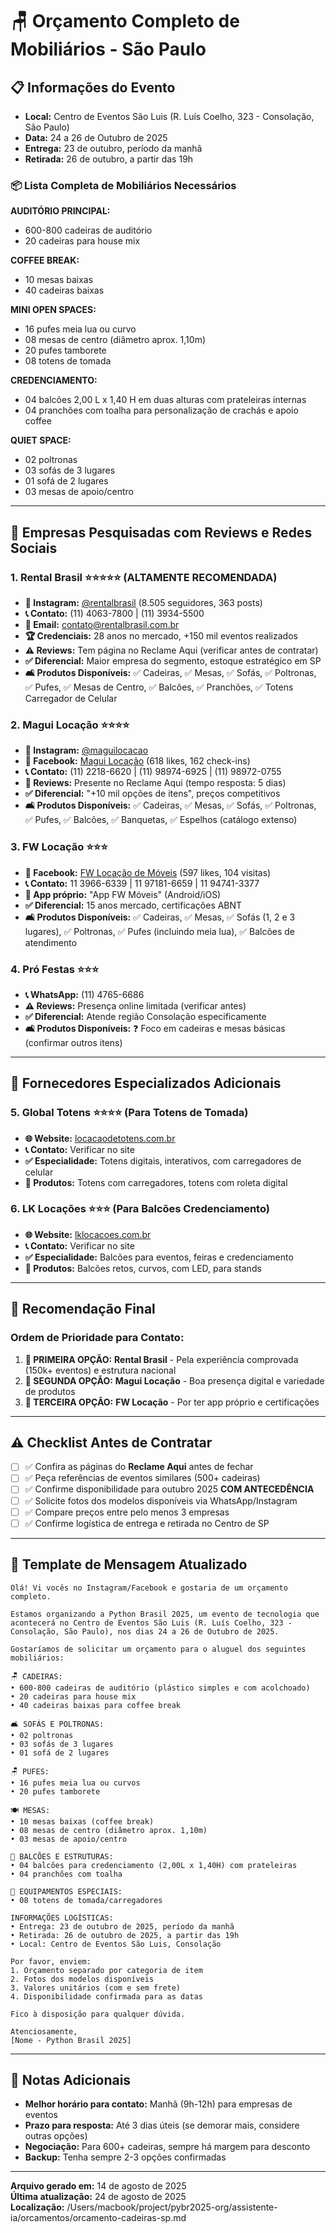 # 🪑 Orçamento Completo de Mobiliários - São Paulo

## 📋 Informações do Evento
- **Local:** Centro de Eventos São Luis (R. Luís Coelho, 323 - Consolação, São Paulo)
- **Data:** 24 a 26 de Outubro de 2025
- **Entrega:** 23 de outubro, período da manhã
- **Retirada:** 26 de outubro, a partir das 19h

### 📦 Lista Completa de Mobiliários Necessários

**AUDITÓRIO PRINCIPAL:**
- 600-800 cadeiras de auditório
- 20 cadeiras para house mix

**COFFEE BREAK:**
- 10 mesas baixas
- 40 cadeiras baixas

**MINI OPEN SPACES:**
- 16 pufes meia lua ou curvo
- 08 mesas de centro (diâmetro aprox. 1,10m)
- 20 pufes tamborete
- 08 totens de tomada

**CREDENCIAMENTO:**
- 04 balcões 2,00 L x 1,40 H em duas alturas com prateleiras internas
- 04 pranchões com toalha para personalização de crachás e apoio coffee

**QUIET SPACE:**
- 02 poltronas
- 03 sofás de 3 lugares
- 01 sofá de 2 lugares
- 03 mesas de apoio/centro

---

## 🏢 Empresas Pesquisadas com Reviews e Redes Sociais

### 1. Rental Brasil ⭐⭐⭐⭐⭐ (ALTAMENTE RECOMENDADA)

- **📱 Instagram:** [@rentalbrasil](https://www.instagram.com/rentalbrasil/) (8.505 seguidores, 363 posts)
- **📞 Contato:** (11) 4063-7800 | (11) 3934-5500
- **📧 Email:** contato@rentalbrasil.com.br
- **🏆 Credenciais:** 28 anos no mercado, +150 mil eventos realizados
- **⚠️ Reviews:** Tem página no Reclame Aqui (verificar antes de contratar)
- **✅ Diferencial:** Maior empresa do segmento, estoque estratégico em SP
- **🛋️ Produtos Disponíveis:** ✅ Cadeiras, ✅ Mesas, ✅ Sofás, ✅ Poltronas, ✅ Pufes, ✅ Mesas de Centro, ✅ Balcões, ✅ Pranchões, ✅ Totens Carregador de Celular

### 2. Magui Locação ⭐⭐⭐⭐

- **📱 Instagram:** [@maguilocacao](https://www.instagram.com/maguilocacao/)
- **👥 Facebook:** [Magui Locação](https://www.facebook.com/maguilocacao/) (618 likes, 162 check-ins)
- **📞 Contato:** (11) 2218-6620 | (11) 98974-6925 | (11) 98972-0755
- **🌟 Reviews:** Presente no Reclame Aqui (tempo resposta: 5 dias)
- **✅ Diferencial:** "+10 mil opções de itens", preços competitivos
- **🛋️ Produtos Disponíveis:** ✅ Cadeiras, ✅ Mesas, ✅ Sofás, ✅ Poltronas, ✅ Pufes, ✅ Balcões, ✅ Banquetas, ✅ Espelhos (catálogo extenso)

### 3. FW Locação ⭐⭐⭐

- **👥 Facebook:** [FW Locação de Móveis](https://www.facebook.com/fwlocacaodemoveis/) (597 likes, 104 visitas)
- **📞 Contato:** 11 3966-6339 | 11 97181-6659 | 11 94741-3377
- **📱 App próprio:** "App FW Móveis" (Android/iOS)
- **✅ Diferencial:** 15 anos mercado, certificações ABNT
- **🛋️ Produtos Disponíveis:** ✅ Cadeiras, ✅ Mesas, ✅ Sofás (1, 2 e 3 lugares), ✅ Poltronas, ✅ Pufes (incluindo meia lua), ✅ Balcões de atendimento

### 4. Pró Festas ⭐⭐⭐

- **📞 WhatsApp:** (11) 4765-6686
- **⚠️ Reviews:** Presença online limitada (verificar antes)
- **✅ Diferencial:** Atende região Consolação especificamente
- **🛋️ Produtos Disponíveis:** ❓ Foco em cadeiras e mesas básicas (confirmar outros itens)

---

## 🔌 Fornecedores Especializados Adicionais

### 5. Global Totens ⭐⭐⭐⭐ (Para Totens de Tomada)

- **🌐 Website:** [locacaodetotens.com.br](https://locacaodetotens.com.br/)
- **📞 Contato:** Verificar no site
- **✅ Especialidade:** Totens digitais, interativos, com carregadores de celular
- **🔌 Produtos:** Totens com carregadores, totens com roleta digital

### 6. LK Locações ⭐⭐⭐ (Para Balcões Credenciamento)

- **🌐 Website:** [lklocacoes.com.br](https://lklocacoes.com.br/)
- **📞 Contato:** Verificar no site
- **✅ Especialidade:** Balcões para eventos, feiras e credenciamento
- **🏢 Produtos:** Balcões retos, curvos, com LED, para stands

---

## 🎯 Recomendação Final

### Ordem de Prioridade para Contato:

1. **🥇 PRIMEIRA OPÇÃO:** **Rental Brasil** - Pela experiência comprovada (150k+ eventos) e estrutura nacional
2. **🥈 SEGUNDA OPÇÃO:** **Magui Locação** - Boa presença digital e variedade de produtos  
3. **🥉 TERCEIRA OPÇÃO:** **FW Locação** - Por ter app próprio e certificações

---

## ⚠️ Checklist Antes de Contratar

- [ ] ✅ Confira as páginas do **Reclame Aqui** antes de fechar
- [ ] ✅ Peça referências de eventos similares (500+ cadeiras)  
- [ ] ✅ Confirme disponibilidade para outubro 2025 **COM ANTECEDÊNCIA**
- [ ] ✅ Solicite fotos dos modelos disponíveis via WhatsApp/Instagram
- [ ] ✅ Compare preços entre pelo menos 3 empresas
- [ ] ✅ Confirme logística de entrega e retirada no Centro de SP

---

## 💬 Template de Mensagem Atualizado

```
Olá! Vi vocês no Instagram/Facebook e gostaria de um orçamento completo.

Estamos organizando a Python Brasil 2025, um evento de tecnologia que acontecerá no Centro de Eventos São Luis (R. Luís Coelho, 323 - Consolação, São Paulo), nos dias 24 a 26 de Outubro de 2025.

Gostaríamos de solicitar um orçamento para o aluguel dos seguintes mobiliários:

🪑 CADEIRAS:
• 600-800 cadeiras de auditório (plástico simples e com acolchoado)
• 20 cadeiras para house mix
• 40 cadeiras baixas para coffee break

🛋️ SOFÁS E POLTRONAS:
• 02 poltronas
• 03 sofás de 3 lugares
• 01 sofá de 2 lugares

🪑 PUFES:
• 16 pufes meia lua ou curvos
• 20 pufes tamborete

🍽️ MESAS:
• 10 mesas baixas (coffee break)
• 08 mesas de centro (diâmetro aprox. 1,10m)
• 03 mesas de apoio/centro

🏢 BALCÕES E ESTRUTURAS:
• 04 balcões para credenciamento (2,00L x 1,40H) com prateleiras
• 04 pranchões com toalha

🔌 EQUIPAMENTOS ESPECIAIS:
• 08 totens de tomada/carregadores

INFORMAÇÕES LOGÍSTICAS:
• Entrega: 23 de outubro de 2025, período da manhã
• Retirada: 26 de outubro de 2025, a partir das 19h
• Local: Centro de Eventos São Luis, Consolação

Por favor, enviem:
1. Orçamento separado por categoria de item
2. Fotos dos modelos disponíveis
3. Valores unitários (com e sem frete)
4. Disponibilidade confirmada para as datas

Fico à disposição para qualquer dúvida.

Atenciosamente,
[Nome - Python Brasil 2025]
```

---

## 📝 Notas Adicionais

- **Melhor horário para contato:** Manhã (9h-12h) para empresas de eventos
- **Prazo para resposta:** Até 3 dias úteis (se demorar mais, considere outras opções)
- **Negociação:** Para 600+ cadeiras, sempre há margem para desconto
- **Backup:** Tenha sempre 2-3 opções confirmadas

---

**Arquivo gerado em:** 14 de agosto de 2025  
**Última atualização:** 24 de agosto de 2025  
**Localização:** /Users/macbook/project/pybr2025-org/assistente-ia/orcamentos/orcamento-cadeiras-sp.md